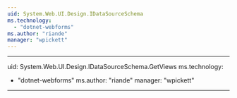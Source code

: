 ```yaml
---
uid: System.Web.UI.Design.IDataSourceSchema
ms.technology: 
  - "dotnet-webforms"
ms.author: "riande"
manager: "wpickett"
---
```


---
uid: System.Web.UI.Design.IDataSourceSchema.GetViews
ms.technology: 
  - "dotnet-webforms"
ms.author: "riande"
manager: "wpickett"
---
